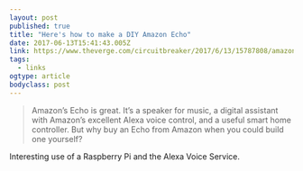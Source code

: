 ```yaml
---
layout: post 
published: true 
title: "Here's how to make a DIY Amazon Echo" 
date: 2017-06-13T15:41:43.005Z 
link: https://www.theverge.com/circuitbreaker/2017/6/13/15787808/amazon-echo-alexa-diy-raspberry-pi-matrix-creator-how-to 
tags:
  - links
ogtype: article 
bodyclass: post 
---
```


> Amazon’s Echo is great. It’s a speaker for music, a digital assistant with Amazon’s excellent Alexa voice control, and a useful smart home controller. But why buy an Echo from Amazon when you could build one yourself? 

Interesting use of a Raspberry Pi and the Alexa Voice Service.
